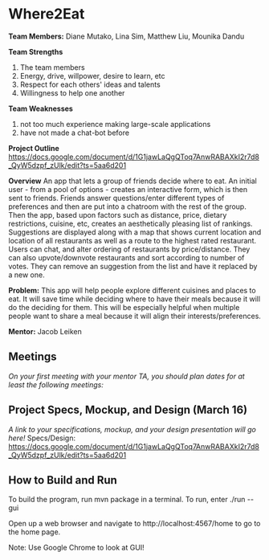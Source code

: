 # Where2Eat
**Team Members:** Diane Mutako, Lina Sim, Matthew Liu, Mounika Dandu

**Team Strengths**

1. The team members
2. Energy, drive, willpower, desire to learn, etc
3. Respect for each others' ideas and talents
4. Willingness to help one another

**Team Weaknesses**

1. not too much experience making large-scale applications
2. have not made a chat-bot before

**Project Outline**
https://docs.google.com/document/d/1G1jawLaQgQToq7AnwRABAXkI2r7d8_QyW5dzpf_zUlk/edit?ts=5aa6d201

**Overview**
An app that lets a group of friends decide where to eat. An initial user - from a pool of options - creates an interactive form, which is then sent to friends. Friends answer questions/enter different types of preferences and then are put into a chatroom with the rest of the group. Then the app, based upon factors such as distance, price, dietary restrictions, cuisine, etc, creates an aesthetically pleasing list of rankings. Suggestions are displayed along with a map that shows current location and location of all restaurants as well as a route to the highest rated restaurant. Users can chat, and alter ordering of restaurants by price/distance. They can also upvote/downvote restaurants and sort according to number of votes. They can remove an suggestion from the list and have it replaced by a new one. 

**Problem:**
This app will help people explore different cuisines and places to eat. It will save time while deciding where to have their meals because it will do the deciding for them. This will be especially helpful when multiple people want to share a meal because it will align their interests/preferences.

**Mentor:** 
Jacob Leiken

## Meetings
_On your first meeting with your mentor TA, you should plan dates for at least the following meetings:_


## Project Specs, Mockup, and Design (March 16)
_A link to your specifications, mockup, and your design presentation will go here!_
Specs/Design: 
https://docs.google.com/document/d/1G1jawLaQgQToq7AnwRABAXkI2r7d8_QyW5dzpf_zUlk/edit?ts=5aa6d201

## How to Build and Run

To build the program, run mvn package in a terminal. 
To run, enter 
./run --gui

Open up a web browser and navigate to http://localhost:4567/home to go to the home page. 

Note: Use Google Chrome to look at GUI!
